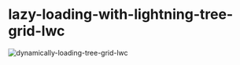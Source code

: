 # lazy-loading-with-lightning-tree-grid-lwc

![dynamically-loading-tree-grid-lwc](https://user-images.githubusercontent.com/16396279/123625155-16a56c80-d82d-11eb-979f-6cf6f04e6ea3.jpg)

